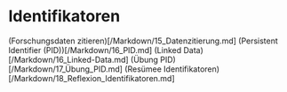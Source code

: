 # Identifikatoren

(Forschungsdaten zitieren)[/Markdown/15_Datenzitierung.md]
(Persistent Identifier (PID))[/Markdown/16_PID.md]
(Linked Data)[/Markdown/16_Linked-Data.md]
(Übung PID)[/Markdown/17_Übung_PID.md]
(Resümee Identifikatoren)[/Markdown/18_Reflexion_Identifikatoren.md]
